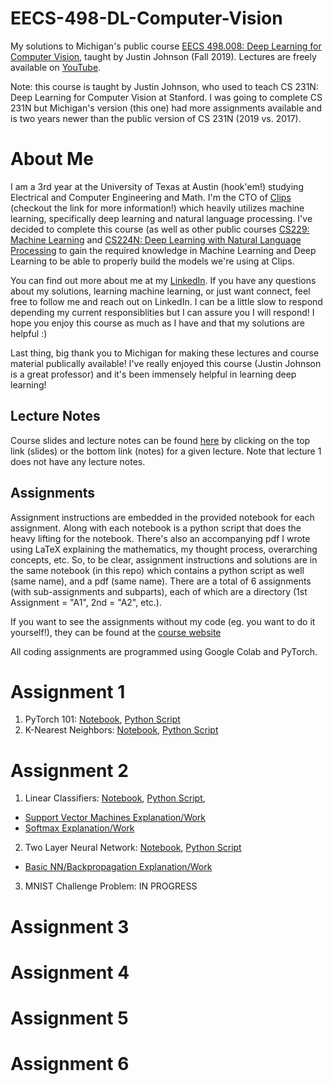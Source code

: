 # EECS-498-DL-Computer-Vision
My solutions to Michigan's public course [EECS 498.008: Deep Learning for Computer Vision](https://web.eecs.umich.edu/~justincj/teaching/eecs498/WI2022/), taught by Justin Johnson (Fall 2019). Lectures are freely available on [YouTube](https://www.youtube.com/playlist?list=PL5-TkQAfAZFbzxjBHtzdVCWE0Zbhomg7r).

Note: this course is taught by Justin Johnson, who used to teach CS 231N: Deep Learning for Computer Vision at Stanford. I was going to complete CS 231N but Michigan's version (this one) had more assignments available and is two years newer than the public version of CS 231N (2019 vs. 2017). 

# About Me
I am a 3rd year at the University of Texas at Austin (hook'em!) studying Electrical and Computer Engineering and Math. I'm the CTO of [Clips](https://www.clipsai.com/) (checkout the link for more information!) which heavily utilizes machine learning, specifically deep learning and natural language processing. I've decided to complete this course (as well as other public courses [CS229: Machine Learning](https://github.com/bensmidt/CS229-ML-Autumn-2018) and [CS224N: Deep Learning with Natural Language Processing](https://github.com/bensmidt/CS224N-Deep-Learning-NLP) to gain the required knowledge in Machine Learning and Deep Learning to be able to properly build the models we're using at Clips. 

You can find out more about me at my [LinkedIn](https://www.linkedin.com/in/benjamin-smidt/). If you have any questions about my solutions, learning machine learning, or just want connect, feel free to follow me and reach out on LinkedIn. I can be a little slow to respond depending my current responsiblities but I can assure you I will respond! I hope you enjoy this course as much as I have and that my solutions are helpful :)

Last thing, big thank you to Michigan for making these lectures and course material publically available! I've really enjoyed this course (Justin Johnson is a great professor) and it's been immensely helpful in learning deep learning!

## Lecture Notes

Course slides and lecture notes can be found [here](https://web.eecs.umich.edu/~justincj/teaching/eecs498/WI2022/schedule.html) by clicking on the top link (slides) or the bottom link (notes) for a given lecture. Note that lecture 1 does not have any lecture notes. 

## Assignments
Assignment instructions are embedded in the provided notebook for each assignment. Along with each notebook is a python script that does the heavy lifting for the notebook. There's also an accompanying pdf I wrote using LaTeX explaining the mathematics, my thought process, overarching concepts, etc. So, to be clear, assignment instructions and solutions are in the same notebook (in this repo) which contains a python script as well (same name), and a pdf (same name). There are a total of 6 assignments (with sub-assignments and subparts), each of which are a directory (1st Assignment = "A1", 2nd = "A2", etc.). 

If you want to see the assignments without my code (eg. you want to do it yourself!), they can be found at the [course website](https://web.eecs.umich.edu/~justincj/teaching/eecs498/WI2022/)

All coding assignments are programmed using Google Colab and PyTorch. 

# Assignment 1
  1. PyTorch 101: [Notebook](https://github.com/bensmidt/EECS-498-DL-Computer-Vision/blob/main/A1/pytorch101.ipynb), [Python Script](https://github.com/bensmidt/EECS-498-DL-Computer-Vision/blob/main/A1/pytorch101.py)
  2. K-Nearest Neighbors: [Notebook](https://github.com/bensmidt/EECS-498-DL-Computer-Vision/blob/main/A1/knn.ipynb), [Python Script](https://github.com/bensmidt/EECS-498-DL-Computer-Vision/blob/main/A1/knn.py)

# Assignment 2
   1. Linear Classifiers: [Notebook](https://github.com/bensmidt/EECS-498-DL-Computer-Vision/blob/main/A2/linear_classifier.ipynb), [Python Script](https://github.com/bensmidt/EECS-498-DL-Computer-Vision/blob/main/A2/linear_classifier.py), 
   - [Support Vector Machines Explanation/Work](https://github.com/bensmidt/EECS-498-DL-Computer-Vision/blob/main/A2/A2-SVM.pdf)
   - [Softmax Explanation/Work](https://github.com/bensmidt/EECS-498-DL-Computer-Vision/blob/main/A2/A2-Softmax.pdf)
   2. Two Layer Neural Network: [Notebook](https://github.com/bensmidt/EECS-498-DL-Computer-Vision/blob/main/A2/two_layer_net.ipynb), [Python Script](https://github.com/bensmidt/EECS-498-DL-Computer-Vision/blob/main/A2/two_layer_net.py)
   - [Basic NN/Backpropagation Explanation/Work](https://github.com/bensmidt/EECS-498-DL-Computer-Vision/blob/main/A2/A2-Two-Layer-NN.pdf)
   3. MNIST Challenge Problem: IN PROGRESS
  
# Assignment 3

# Assignment 4

# Assignment 5

# Assignment 6
